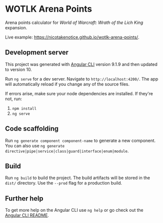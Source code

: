 # WOTLK Arena Points

Arena points calculator for _World of Warcraft: Wrath of the Lich King_ expansion.

Live example: https://nicotakenotice.github.io/wotlk-arena-points/.

## Development server

This project was generated with [Angular CLI](https://github.com/angular/angular-cli) version 9.1.9 and then updated to version 10.

Run `ng serve` for a dev server. Navigate to `http://localhost:4200/`. The app will automatically reload if you change any of the source files.

If errors arise, make sure your node dependencies are installed. If they're not, run:
1. `npm install`
2. `ng serve`

## Code scaffolding

Run `ng generate component component-name` to generate a new component. You can also use `ng generate directive|pipe|service|class|guard|interface|enum|module`.

## Build

Run `ng build` to build the project. The build artifacts will be stored in the `dist/` directory. Use the `--prod` flag for a production build.

## Further help

To get more help on the Angular CLI use `ng help` or go check out the [Angular CLI README](https://github.com/angular/angular-cli/blob/master/README.md).
